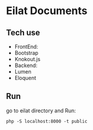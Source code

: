 # Eilat Documents

## Tech use 
- FrontEnd:
 - Bootstrap
 - Knokout.js
- Backend:
 - Lumen
 - Eloquent 

## Run
go to eilat directory and Run:

`php -S localhost:8000 -t public`
